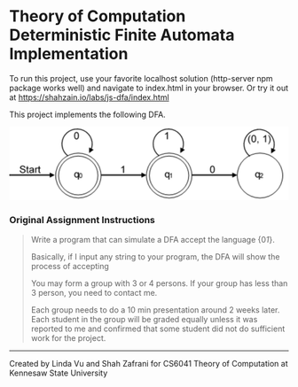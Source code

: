 # Theory of Computation Deterministic Finite Automata Implementation


To run this project, use your favorite localhost solution (http-server npm package works well) and navigate to index.html in your browser. Or try it out at https://shahzain.io/labs/js-dfa/index.html

This project implements the following DFA.

![](/images/zeroesThenOnesDFA.svg)

### Original Assignment Instructions

> Write a program that can simulate a DFA accept the language {0*1*}.
>
>Basically, if I input any string to your program, the DFA will show the process of accepting 
>
>You may form a group with 3 or 4 persons. If your group has less than 3 person, you need to contact me.
>
>Each group needs to do a 10 min presentation around 2 weeks later. Each student in the group will be graded equally unless it was reported to me and confirmed that some student did not do sufficient work for the project.

---
Created by Linda Vu and Shah Zafrani for CS6041 Theory of Computation at Kennesaw State University
